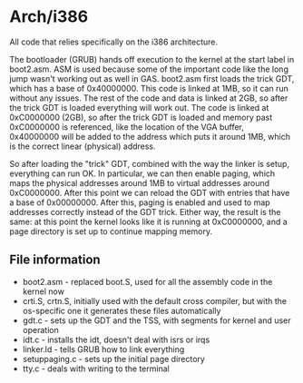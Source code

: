 # Arch/i386

All code that relies specifically on the i386 architecture.

The bootloader (GRUB) hands off execution to the kernel at the start label in boot2.asm. ASM is used because some of the important code like the long jump wasn't working out as well in GAS. boot2.asm first loads the trick GDT, which has a base of 0x40000000. This code is linked at 1MB, so it can run without any issues. The rest of the code and data is linked at 2GB, so after the trick GDT is loaded everything will work out. The code is linked at 0xC0000000 (2GB), so after the trick GDT is loaded and memory past 0xC0000000 is referenced, like the location of the VGA buffer, 0x40000000 will be added to the address which puts it around 1MB, which is the correct linear (physical) address.

So after loading the "trick" GDT, combined with the way the linker is setup, everything can run OK. In particular, we can then enable paging, which maps the physical addresses around 1MB to virtual addresses around 0xC0000000. After this point we can reload the GDT with entries that have a base of 0x00000000. After this, paging is enabled and used to map addresses correctly instead of the GDT trick. Either way, the result is the same: at this point the kernel looks like it is running at 0xC0000000, and a page directory is set up to continue mapping memory.

## File information

* boot2.asm - replaced boot.S, used for all the assembly code in the kernel now
* crti.S, crtn.S, initially used with the default cross compiler, but with the os-specific one it generates these files automatically
* gdt.c - sets up the GDT and the TSS, with segments for kernel and user operation
* idt.c - installs the idt, doesn't deal with isrs or irqs
* linker.ld - tells GRUB how to link everything
* setuppaging.c - sets up the initial page directory
* tty.c - deals with writing to the terminal